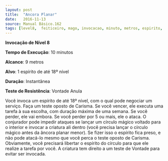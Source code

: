 ```yaml
---
layout: post
title:  "Ancora Planar"
date:   2016-11-13
source: Manual Básico.162
tags: [level8,  feiticeiro, mago, invocacao, minuto, metros, espirito, instantanea, vontade, anula]
---
```


**Invocação de Nível 8**

**Tempo de Execução**: 10 minutos

**Alcance**: 9 metros

**Alvo**: 1 espírito de até 18º nível

**Duração**: Instantânea

**Teste de Resistência**: Vontade Anula

Você invoca um espírito de até 18º nível, com o qual pode negociar um serviço.
Faça um teste oposto de Carisma. Se você vencer, ele executa uma tarefa à sua escolha, com duração máxima de uma semana. 
Se você perder, ele vai embora. Se você perder por 5 ou mais, ele o ataca.
O conjurador pode impedir ataques se lançar um círculo mágico voltado para o interior e invocar a criatura ali dentro (você precisa lançar o círculo mágico antes da âncora planar menor). 
Se fizer isso o espírito fica preso, e não pode atacá-lo mesmo que você perca o teste oposto de Carisma. Obviamente, você precisará libertar o espírito do círculo para que ele realize a tarefa por você.
A criatura tem direito a um teste de Vontade para evitar ser invocada.